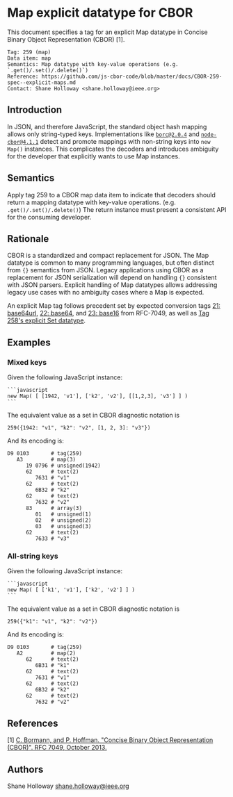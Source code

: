 # Map explicit datatype for CBOR

This document specifies a tag for an explicit Map datatype in Concise Binary Object Representation (CBOR) [1].

    Tag: 259 (map)
    Data item: map
    Semantics: Map datatype with key-value operations (e.g. `.get()/.set()/.delete()`)
    Reference: https://github.com/js-cbor-code/blob/master/docs/CBOR-259-spec--explicit-maps.md
    Contact: Shane Holloway <shane.holloway@ieee.org>

## Introduction

In JSON, and therefore JavaScript, the standard object hash mapping allows only
string-typed keys. Implementations like [`borc@2.0.4`][borc] and
[`node-cbor@4.1.1`][node-cbor] detect and promote mappings with non-string keys
into `new Map()` instances. This complicates the decoders and introduces
ambiguity for the developer that explicitly wants to use Map instances.

  [borc]: https://www.npmjs.com/package/borc
  [node-cbor]: https://www.npmjs.com/package/cbor

## Semantics

Apply tag 259 to a CBOR map data item to indicate that decoders should return a
mapping datatype with key-value operations. (e.g. `.get()/.set()/.delete()`) The
return instance must present a consistent API for the consuming developer.


## Rationale

CBOR is a standardized and compact replacement for JSON. The Map datatype is
common to many programming languages, but often distinct from `{}` semantics
from JSON. Legacy applications using CBOR as a replacement for JSON
serialization will depend on handling `{}` consistent with JSON parsers.
Explicit handling of Map datatypes allows addressing legacy use cases with
no ambiguity cases where a Map is expected.

An explicit Map tag follows precedent set by expected conversion tags [21:
base64url][RFC7049], [22: base64][RFC7049], and [23: base16][RFC7049] from
RFC-7049, as well as [Tag 258's explicit Set datatype][tag-258].

 [tag-258]:	https://github.com/input-output-hk/cbor-sets-spec/blob/master/CBOR_SETS.md


## Examples

### Mixed keys

Given the following JavaScript instance:

    ```javascript
    new Map( [ [1942, 'v1'], ['k2', 'v2'], [[1,2,3], 'v3'] ] )
    ```

The equivalent value as a set in CBOR diagnostic notation is

    259({1942: "v1", "k2": "v2", [1, 2, 3]: "v3"})

And its encoding is:

    D9 0103       # tag(259)
       A3         # map(3)
          19 0796 # unsigned(1942)
          62      # text(2)
             7631 # "v1"
          62      # text(2)
             6B32 # "k2"
          62      # text(2)
             7632 # "v2"
          83      # array(3)
             01   # unsigned(1)
             02   # unsigned(2)
             03   # unsigned(3)
          62      # text(2)
             7633 # "v3"


### All-string keys

Given the following JavaScript instance:

    ```javascript
    new Map( [ ['k1', 'v1'], ['k2', 'v2'] ] )
    ```

The equivalent value as a set in CBOR diagnostic notation is

    259({"k1": "v1", "k2": "v2"})

And its encoding is:

    D9 0103       # tag(259)
       A2         # map(2)
          62      # text(2)
             6B31 # "k1"
          62      # text(2)
             7631 # "v1"
          62      # text(2)
             6B32 # "k2"
          62      # text(2)
             7632 # "v2"

## References

[1] [C. Bormann, and P. Hoffman. "Concise Binary Object Representation (CBOR)". RFC 7049, October 2013.][RFC7049]

  [RFC7049]: https://tools.ietf.org/html/rfc7049#section-2.4

## Authors

Shane Holloway <shane.holloway@ieee.org>
